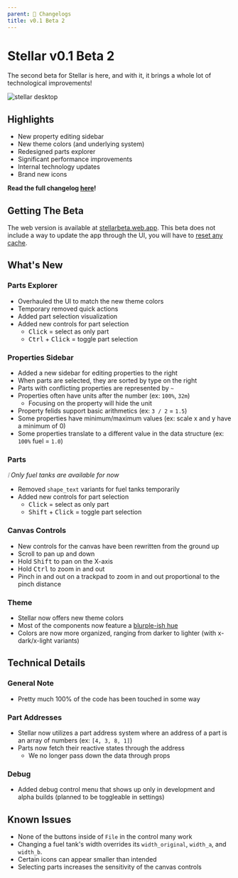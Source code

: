 ```yaml
---
parent: 📃 Changelogs
title: v0.1 Beta 2
---
```


# Stellar v0.1 Beta 2

The second beta for Stellar is here, and with it, it brings a whole lot of technological improvements!

![stellar desktop](https://i.imgur.com/3HySVqq.png)

## Highlights

- New property editing sidebar
- New theme colors (and underlying system)
- Redesigned parts explorer
- Significant performance improvements
- Internal technology updates
- Brand new icons

**Read the full changelog [here](https://github.com/tresabhi/stellar/tree/main/docs/changelogs/0.1-beta.2.md)!**

## Getting The Beta

The web version is available at [stellarbeta.web.app](https://stellarbeta.web.app). This beta does not include a way to update the app through the UI, you will have to [reset any cache](https://www.fvsu.edu/how-to-clear-your-browser-cache/).

## What's New

### Parts Explorer

- Overhauled the UI to match the new theme colors
- Temporary removed quick actions
- Added part selection visualization
- Added new controls for part selection
  - <kbd>Click</kbd> = select as only part
  - <kbd>Ctrl</kbd> + <kbd>Click</kbd> = toggle part selection

### Properties Sidebar

- Added a new sidebar for editing properties to the right
- When parts are selected, they are sorted by type on the right
- Parts with conflicting properties are represented by `~`
- Properties often have units after the number (ex: `100%`, `32m`)
  - Focusing on the property will hide the unit
- Property felids support basic arithmetics (ex: `3 / 2` = `1.5`)
- Some properties have minimum/maximum values (ex: scale x and y have a minimum of 0)
- Some properties translate to a different value in the data structure (ex: `100%` fuel = `1.0`)

### Parts

_❕ Only fuel tanks are available for now_

- Removed `shape_text` variants for fuel tanks temporarily
- Added new controls for part selection
  - <kbd>Click</kbd> = select as only part
  - <kbd>Shift</kbd> + <kbd>Click</kbd> = toggle part selection

### Canvas Controls

- New controls for the canvas have been rewritten from the ground up
- Scroll to pan up and down
- Hold <kbd>Shift</kbd> to pan on the X-axis
- Hold <kbd>Ctrl</kbd> to zoom in and out
- Pinch in and out on a trackpad to zoom in and out proportional to the pinch distance

### Theme

- Stellar now offers new theme colors
- Most of the components now feature a [blurple-ish hue](https://www.google.com/search?q=blurple)
- Colors are now more organized, ranging from darker to lighter (with x-dark/x-light variants)

## Technical Details

### General Note

- Pretty much 100% of the code has been touched in some way

### Part Addresses

- Stellar now utilizes a part address system where an address of a part is an array of numbers (ex: `[4, 3, 8, 1]`)
- Parts now fetch their reactive states through the address
  - We no longer pass down the data through props

### Debug

- Added debug control menu that shows up only in development and alpha builds (planned to be toggleable in settings)

## Known Issues

- None of the buttons inside of `File` in the control many work
- Changing a fuel tank's width overrides its `width_original`, `width_a`, and `width_b`.
- Certain icons can appear smaller than intended
- Selecting parts increases the sensitivity of the canvas controls
